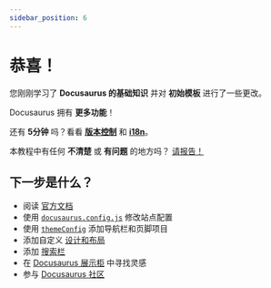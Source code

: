 ```yaml
---
sidebar_position: 6
---
```


# 恭喜！

您刚刚学习了 **Docusaurus 的基础知识** 并对 **初始模板** 进行了一些更改。

Docusaurus 拥有 **更多功能**！

还有 **5分钟** 吗？看看 **[版本控制](../tutorial-extras/manage-docs-versions.md)** 和 **[i18n](../tutorial-extras/translate-your-site.md)**。

本教程中有任何 **不清楚** 或 **有问题** 的地方吗？ [请报告！](https://github.com/facebook/docusaurus/discussions/4610)

## 下一步是什么？

- 阅读 [官方文档](https://docusaurus.io/)
- 使用 [`docusaurus.config.js`](https://docusaurus.io/docs/api/docusaurus-config) 修改站点配置
- 使用 [`themeConfig`](https://docusaurus.io/docs/api/themes/configuration) 添加导航栏和页脚项目
- 添加自定义 [设计和布局](https://docusaurus.io/docs/styling-layout)
- 添加 [搜索栏](https://docusaurus.io/docs/search)
- 在 [Docusaurus 展示柜](https://docusaurus.io/showcase) 中寻找灵感
- 参与 [Docusaurus 社区](https://docusaurus.io/community/support)
